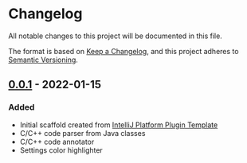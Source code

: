 <!-- Keep a Changelog guide -> https://keepachangelog.com -->
# Changelog
All notable changes to this project will be documented in this file.

The format is based on [Keep a Changelog](https://keepachangelog.com/en/1.0.0/),
and this project adheres to [Semantic Versioning](https://semver.org/spec/v2.0.0.html).

## [0.0.1] - 2022-01-15
### Added
- Initial scaffold created from [IntelliJ Platform Plugin Template](https://github.com/JetBrains/intellij-platform-plugin-template)
- C/C++ code parser from Java classes
- C/C++ code annotator
- Settings color highlighter

[0.0.1]: https://github.com/arissa34/JniGen-Plugin/releases/tag/v0.0.1